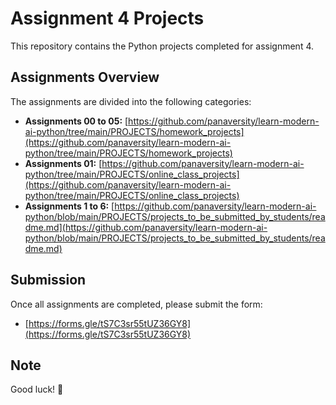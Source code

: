 # Assignment 4 Projects 

This repository contains the Python projects completed for assignment 4.

## Assignments Overview

The assignments are divided into the following categories:

* **Assignments 00 to 05:** [https://github.com/panaversity/learn-modern-ai-python/tree/main/PROJECTS/homework_projects](https://github.com/panaversity/learn-modern-ai-python/tree/main/PROJECTS/homework_projects)
* **Assignments 01:** [https://github.com/panaversity/learn-modern-ai-python/tree/main/PROJECTS/online_class_projects](https://github.com/panaversity/learn-modern-ai-python/tree/main/PROJECTS/online_class_projects)
* **Assignments 1 to 6:** [https://github.com/panaversity/learn-modern-ai-python/blob/main/PROJECTS/projects_to_be_submitted_by_students/readme.md](https://github.com/panaversity/learn-modern-ai-python/blob/main/PROJECTS/projects_to_be_submitted_by_students/readme.md)

## Submission

Once all assignments are completed, please submit the form:

* [https://forms.gle/tS7C3sr55tUZ36GY8](https://forms.gle/tS7C3sr55tUZ36GY8)

## Note

Good luck! 🚀

